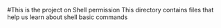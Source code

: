 #This is the project on Shell permission
This directory contains files that help us learn about shell basic commands
